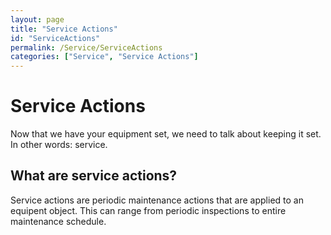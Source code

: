 ```yaml
---
layout: page
title: "Service Actions"
id: "ServiceActions"
permalink: /Service/ServiceActions
categories: ["Service", "Service Actions"]
---
```


# Service Actions
Now that we have your equipment set, we need to talk about keeping it set. In other words: service.

## What are service actions?
Service actions are periodic maintenance actions that are applied to an equipent object. This can range from periodic inspections to entire maintenance schedule.